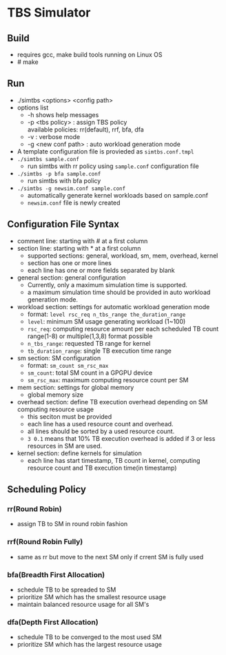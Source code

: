 # TBS Simulator

## Build

- requires gcc, make build tools running on Linux OS
- \# make

## Run
- ./simtbs &lt;options&gt; &lt;config path&gt;
- options list
  - -h shows help messages
  - -p &lt;tbs policy&gt; : assign TBS policy  
    available policies: rr(default), rrf, bfa, dfa
  - -v : verbose mode
  - -g &lt;new conf path&gt; : auto workload generation mode
- A template configuration file is provieded as `simtbs.conf.tmpl`
- `./simtbs sample.conf`
  - run simtbs with rr policy using `sample.conf` configuration file
- `./simtbs -p bfa sample.conf`
  - run simtbs with bfa policy
- `./simtbs -g newsim.conf sample.conf`
  - automatically generate kernel workloads based on sample.conf
  - `newsim.conf` file is newly created

## Configuration File Syntax
- comment line: starting with # at a first column
- section line: starting with * at a first column
  - supported sections: general, workload, sm, mem, overhead, kernel
  - section has one or more lines
  - each line has one or more fields separated by blank
- general section: general configuration
  - Currently, only a maximum simulation time is supported.
  - a maximum simulation time should be provided in auto workload generation mode.
- workload section: settings for automatic workload generation mode
  - format: `level rsc_req n_tbs_range the_duration_range`
  - `level`: minimum SM usage generating workload (1~100)
  - `rsc_req`: computing resource amount per each scheduled TB count  
    range(1-8) or multiple(1,3,8) format possible
  - `n_tbs_range`: requested TB range for kernel
  - `tb_duration_range`: single TB execution time range
- sm section: SM configuration
  - format: `sm_count sm_rsc_max`
  - `sm_count`: total SM count in a GPGPU device
  - `sm_rsc_max`: maximum computing resource count per SM
- mem section: settings for global memory
  - global memory size
- overhead section: define TB execution overhead depending on SM computing resource usage
  - this seciton must be provided
  - each line has a used resource count and overhead.
  - all lines should be sorted by a used resource count.
  - `3 0.1` means that 10% TB execution overhead is added if 3 or less resources in SM are used.
- kernel section: define kernels for simulation
  - each line has start timestamp, TB count in kernel, computing resource count and TB execution time(in timestamp)

## Scheduling Policy
### rr(Round Robin) ###
- assign TB to SM in round robin fashion

### rrf(Round Robin Fully) ###
- same as rr but move to the next SM only if crrent SM is fully used

### bfa(Breadth First Allocation) ###
- schedule TB to be spreaded to SM
- prioritize SM which has the smallest resource usage
- maintain balanced resource usage for all SM's

### dfa(Depth First Allocation) ###
- schedule TB to be converged to the most used SM
- prioritize SM which has the largest resource usage
